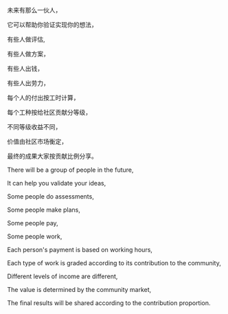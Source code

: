 未来有那么一伙人，

它可以帮助你验证实现你的想法，

有些人做评估,

有些人做方案，

有些人出钱，

有些人出劳力，

每个人的付出按工时计算，

每个工种按给社区贡献分等级，

不同等级收益不同，

价值由社区市场衡定，

最终的成果大家按贡献比例分享。




There will be a group of people in the future,

It can help you validate your ideas,

Some people do assessments,

Some people make plans,

Some people pay,

Some people work,

Each person's payment is based on working hours,

Each type of work is graded according to its contribution to the community,

Different levels of income are different,

The value is determined by the community market,

The final results will be shared according to the contribution proportion.
